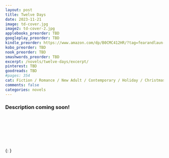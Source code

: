 ```yaml
---
layout: post
title: Twelve Days
date: 2023-11-21
image: td-cover.jpg
image2: td-cover-2.jpg
applebooks_preorder: TBD
googleplay_preorder: TBD
kindle_preorder: https://www.amazon.com/dp/B0CMC412HR/?tag=fearandlaun-20
kobo_preorder: TBD
nook_preorder: TBD
smashwords_preorder: TBD
excerpt: /novels/twelve-days/excerpt/
pinterest: TBD
goodreads: TBD
#pages: 354
cat: Fiction / Romance / New Adult / Contemporary / Holiday / Christmas
comments: false
categories: novels
---
```


### Description coming soon!

<br /><br /><br /><br /><br /><br />
{: }
